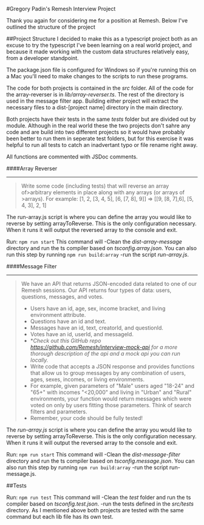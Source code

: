 #Gregory Padin's Remesh Interview Project

Thank you again for considering me for a position at Remesh. Below I've outlined the structure of the project 

##Project Structure
I decided to make this as a typescript project both as an excuse to try the typescript I've been learning on a real world project, and because it made working with the custom data structures relatively easy, from a developer standpoint.

The package.json file is configured for Windows so if you're running this on a Mac you'll need to make changes to the scripts to run these programs.

The code for both projects is contained in the _src_ folder. All of the code for the array-reverser is in _lib/array-reverser.ts_. The rest of the directory is used in the message filter app. Building either project will extract the necessary files to a dist-[project name] directory in the main directory.

Both projects have their tests in the same _tests_ folder but are divided out by module. Although in the real world these the two projects don't sahre any code and are build into two different projects so it would have probably been better to run them in seperate test folders, but for this exercise it was helpful to run all tests to catch an inadvertant typo or file rename right away. 

All functions are commented with JSDoc comments.

####Array Reverser
___
>Write some code (including tests) that will reverse an array of>arbitrary elements
>in place along with any arrays (or  arrays of >arrays). 
>For example: [1, 2, [3, 4, 5], [6, [7, 8], 9]] => [[9, [8, 7],6], [5, 4, 3], 2, 1]

The run-array.js script is where you can define the array you would like to reverse by setting arrayToReverse. This is the only configuration necessary. When it runs it will output the reversed array to the console and exit. 

Run: `npm run start`
This command will 
    -Clean the _dist-array-message_ directory and run the ts compiler based on _tsconfig.array.json_. You can also run this step by running `npm run build:array`
    -run the script _run-array.js_. 

 
####Message Filter
___
>We have an API that returns JSON-encoded data related to one of our
>Remesh sessions. Our API returns four types of data: users, questions,
>messages, and votes.
>   - Users have an id, age, sex, income bracket, and living environment
>   attribute.
>   - Questions have an id and text.
>   - Messages have an id, text, creatorId, and questionId.
>   - Votes have an id, userId, and messageId.
>- **Check out **this GitHub repo*
><https://github.com/Remesh/interview-mock-api>* for a more thorough
>description of the api and a mock api you can run locally.*
>- Write code that accepts a JSON response and provides functions that
>allow us to group messages by any combination of users, ages, sexes,
>incomes, or living environments.
>- For example, given parameters of "Male" users aged "18-24" and "65+"
>with incomes "<20,000" and living in "Urban" and "Rural" environments,
>your function would return messages which were voted on only by users
>fitting those parameters. Think of search filters and parameters.
>- Remember, your code should be fully tested!


The _run-array.js_ script is where you can define the array you would like to reverse by setting arrayToReverse. This is the only configuration necessary. When it runs it will output the reversed array to the console and exit. 

Run: `npm run start`
This command will 
    -Clean the _dist-message-filter_ directory and run the ts compiler based on _tsconfig.message.json_. You can also run this step by running `npm run build:array`
    -run the script run-message.js. 

##Tests

Run: `npm run test`
This command will 
    -Clean the _test_ folder and run the ts compiler based on _tsconfig.test.json_. 
    -run the tests defined in the _src/tests_ directory. 
As I mentioned above both projects are tested with the same command but each lib file has its own test. 